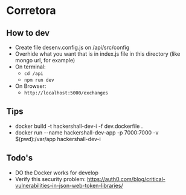 # Corretora

## How to dev

- Create file desenv.config.js on /api/src/config
- Overhide what you want that is in index.js file in this directory (like mongo url, for example)
- On terminal:
    - `cd /api`
    - `npm run dev`
- On Browser:
    - `http://localhost:5000/exchanges` 

## Tips

- docker build -t hackershall-dev-i -f dev.dockerfile .
- docker run --name hackershall-dev-app -p 7000:7000 -v $(pwd):/var/app hackershall-dev-i

## Todo's

- DO the Docker works for develop
- Verify this security problem: https://auth0.com/blog/critical-vulnerabilities-in-json-web-token-libraries/
